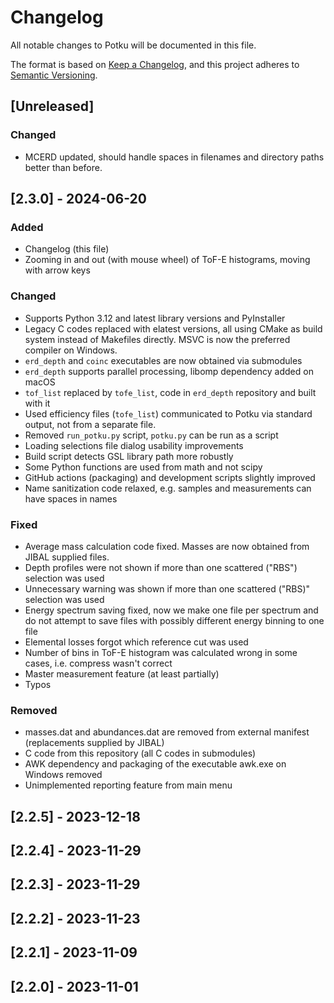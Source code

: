 # Changelog

All notable changes to Potku will be documented in this file.

The format is based on [Keep a Changelog](https://keepachangelog.com/en/1.1.0/),
and this project adheres to [Semantic Versioning](https://semver.org/spec/v2.0.0.html).

## [Unreleased]

### Changed
- MCERD updated, should handle spaces in filenames and directory paths better than before.

## [2.3.0] - 2024-06-20

### Added

- Changelog (this file)
- Zooming in and out (with mouse wheel) of ToF-E histograms, moving with arrow keys


### Changed

- Supports Python 3.12 and latest library versions and PyInstaller
- Legacy C codes replaced with elatest versions, all using CMake as build system instead of Makefiles directly.
MSVC is now the preferred compiler on Windows.
- `erd_depth` and `coinc` executables are now obtained via submodules
- `erd_depth` supports parallel processing, libomp dependency added on macOS
- `tof_list` replaced by `tofe_list`, code in `erd_depth` repository and built with it
- Used efficiency files (`tofe_list`) communicated to Potku via standard output, not from a separate file.
- Removed `run_potku.py` script, `potku.py` can be run as a script
- Loading selections file dialog usability improvements
- Build script detects GSL library path more robustly
- Some Python functions are used from math and not scipy
- GitHub actions (packaging) and development scripts slightly improved
- Name sanitization code relaxed, e.g. samples and measurements can have spaces in names

### Fixed

- Average mass calculation code fixed. Masses are now obtained from JIBAL supplied files.
- Depth profiles were not shown if more than one scattered ("RBS") selection was used
- Unnecessary warning was shown if more than one scattered ("RBS)" selection was used
- Energy spectrum saving fixed, now we make one file per spectrum and do not attempt to save files with possibly different energy binning to one file
- Elemental losses forgot which reference cut was used
- Number of bins in ToF-E histogram was calculated wrong in some cases, i.e. compress wasn't correct
- Master measurement feature (at least partially)
- Typos

### Removed

- masses.dat and abundances.dat are removed from external manifest (replacements supplied by JIBAL)
- C code from this repository (all C codes in submodules)
- AWK dependency and packaging of the executable awk.exe on Windows removed
- Unimplemented reporting feature from main menu

## [2.2.5] - 2023-12-18

## [2.2.4] - 2023-11-29

## [2.2.3] - 2023-11-29

## [2.2.2] - 2023-11-23

## [2.2.1] - 2023-11-09

## [2.2.0] - 2023-11-01
